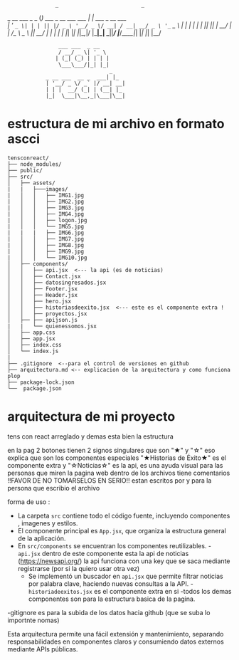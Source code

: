 
                   _                          _                 
  _ __ ___  _   _ (_) ___ _ __ ___  ___   ___| |_ ___ _ __ ___  
 | '_ ` _ \| | | || |/ _ \ '__/ _ \/ __| / __| __/ _ \ '_ ` _ \ 
 | | | | | | |_| || |  __/ | |  __/\__ \ \__ \ ||  __/ | | | | |
 |_| |_| |_|\__,_|/ |\___|_|  \___||___/ |___/\__\___|_| |_| |_|
                |__/                                            

                    ___ ___  _ __   
                    / __/ _ \| '_ \  
                   | (_| (_) | | | | 
                    \___\___/|_| |_| 
                                    _   
                _ __ ___  __ _  ___| |_ 
                | '__/ _ \/ _` |/ __| __|
                | | |  __/ (_| | (__| |_ 
                |_|  \___|\__,_|\___|\__|
                          
# estructura de mi archivo en formato ascci 
```
tensconreact/
├── node_modules/
├── public/
├── src/
│   ├── assets/
|   |   ├───images/
|   │   │   ├── IMG1.jpg
|   │   │   ├── IMG2.jpg
|   │   │   ├── IMG3.jpg
|   │   │   ├── IMG4.jpg
|   │   │   ├── logon.jpg
|   │   │   └── IMG5.jpg
|   |   |   ├── IMG6.jpg
|   │   │   ├── IMG7.jpg
|   │   │   ├── IMG8.jpg
|   │   │   ├── IMG9.jpg 
|   │   │   └── IMG10.jpg
│   ├── components/
│   │   ├── api.jsx  <--- la api (es de noticias)
│   │   ├── Contact.jsx
│   │   ├── datosingresados.jsx
│   │   ├── Footer.jsx
│   │   ├── Header.jsx
│   │   ├── hero.jsx  
│   │   ├── historiasdeexito.jsx  <--- este es el componente extra !
│   │   ├── proyectos.jsx
│   ├── ├── apijson.js
|   |   └── quienessomos.jsx
│   ├── app.css
│   ├── app.jsx
│   ├── index.css
│   └── index.js
|   
├── .gitignore  <--para el control de versiones en github
├── arquitectura.md <-- explicacion de la arquitectura y como funciona plop
├── package-lock.json
└──  package.json

```

# arquitectura  de mi proyecto 

tens con react arreglado y demas esta  bien la estructura


en la pag  2 botones tienen 2 signos singulares que son "★" y "☆"
eso explica que son los componentes especiales "★Historias de Éxito★" es el componente extra y "☆Noticias☆" es la api, es una ayuda visual para las personas que miren la pagina web
dentro de los archivos tiene comentarios !!FAVOR DE NO TOMARSELOS EN SERIO!!
estan escritos por y para la persona que escribio el archivo 

forma de uso : 

- La carpeta `src` contiene todo el código fuente, incluyendo componentes , imagenes y estilos.
- El componente principal es `App.jsx`, que organiza la estructura general de la aplicación.
- En `src/components` se encuentran los componentes reutilizables.
    -`api.jsx` dentro de este componente esta la api  de noticias (https://newsapi.org/)  la api funciona con una key que se saca mediante registrarse (por si la quiero usar otra vez)
    - Se implementó un buscador en `api.jsx` que permite filtrar noticias por palabra clave, haciendo nuevas consultas a la API.
    -`historiadeexitos.jsx` es el componente extra en si
    -todos los demas componentes son para la estructura basica de la pagina. 
    
-gitignore es para la subida de los datos hacia github (que se suba lo importnte nomas)

Esta arquitectura permite una fácil extensión y mantenimiento, separando responsabilidades en componentes claros y consumiendo datos externos mediante APIs públicas.

